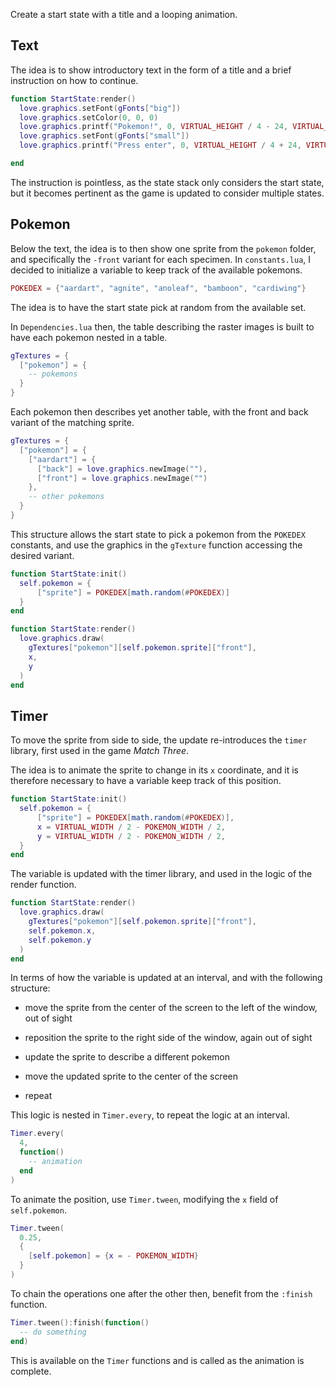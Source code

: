Create a start state with a title and a looping animation.

## Text

The idea is to show introductory text in the form of a title and a brief instruction on how to continue.

```lua
function StartState:render()
  love.graphics.setFont(gFonts["big"])
  love.graphics.setColor(0, 0, 0)
  love.graphics.printf("Pokemon!", 0, VIRTUAL_HEIGHT / 4 - 24, VIRTUAL_WIDTH, "center")
  love.graphics.setFont(gFonts["small"])
  love.graphics.printf("Press enter", 0, VIRTUAL_HEIGHT / 4 + 24, VIRTUAL_WIDTH, "center")

end
```

The instruction is pointless, as the state stack only considers the start state, but it becomes pertinent as the game is updated to consider multiple states.

## Pokemon

Below the text, the idea is to then show one sprite from the `pokemon` folder, and specifically the `-front` variant for each specimen. In `constants.lua`, I decided to initialize a variable to keep track of the available pokemons.

```lua
POKEDEX = {"aardart", "agnite", "anoleaf", "bamboon", "cardiwing"}
```

The idea is to have the start state pick at random from the available set.

In `Dependencies.lua` then, the table describing the raster images is built to have each pokemon nested in a table.

```lua
gTextures = {
  ["pokemon"] = {
    -- pokemons
  }
}
```

Each pokemon then describes yet another table, with the front and back variant of the matching sprite.

```lua
gTextures = {
  ["pokemon"] = {
    ["aardart"] = {
      ["back"] = love.graphics.newImage(""),
      ["front"] = love.graphics.newImage("")
    },
    -- other pokemons
  }
}
```

This structure allows the start state to pick a pokemon from the `POKEDEX` constants, and use the graphics in the `gTexture` function accessing the desired variant.

```lua
function StartState:init()
  self.pokemon = {
      ["sprite"] = POKEDEX[math.random(#POKEDEX)]
  }
end

function StartState:render()
  love.graphics.draw(
    gTextures["pokemon"][self.pokemon.sprite]["front"],
    x,
    y
  )
end
```

## Timer

To move the sprite from side to side, the update re-introduces the `timer` library, first used in the game _Match Three_.

The idea is to animate the sprite to change in its `x` coordinate, and it is therefore necessary to have a variable keep track of this position.

```lua
function StartState:init()
  self.pokemon = {
      ["sprite"] = POKEDEX[math.random(#POKEDEX)],
      x = VIRTUAL_WIDTH / 2 - POKEMON_WIDTH / 2,
      y = VIRTUAL_WIDTH / 2 - POKEMON_WIDTH / 2,
  }
end
```

The variable is updated with the timer library, and used in the logic of the render function.

```lua
function StartState:render()
  love.graphics.draw(
    gTextures["pokemon"][self.pokemon.sprite]["front"],
    self.pokemon.x,
    self.pokemon.y
  )
end
```

In terms of how the variable is updated at an interval, and with the following structure:

- move the sprite from the center of the screen to the left of the window, out of sight

- reposition the sprite to the right side of the window, again out of sight

- update the sprite to describe a different pokemon

- move the updated sprite to the center of the screen

- repeat

This logic is nested in `Timer.every`, to repeat the logic at an interval.

```lua
Timer.every(
  4,
  function()
    -- animation
  end
)
```

To animate the position, use `Timer.tween`, modifying the `x` field of `self.pokemon`.

```lua
Timer.tween(
  0.25,
  {
    [self.pokemon] = {x = - POKEMON_WIDTH}
  }
)
```

To chain the operations one after the other then, benefit from the `:finish` function.

```lua
Timer.tween():finish(function()
  -- do something
end)
```

This is available on the `Timer` functions and is called as the animation is complete.
